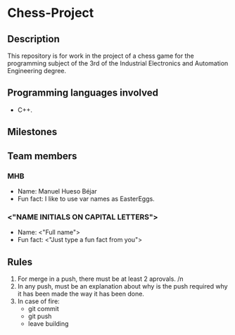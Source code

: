 # Chess-Project

## Description
This repository is for work in the project of a chess game for the programming subject of the 3rd of the Industrial Electronics and Automation Engineering degree.

## Programming languages involved
* C++.

## Milestones

## Team members

### MHB
* Name: Manuel Hueso Béjar
* Fun fact: I like to use var names as EasterEggs.


### <"NAME INITIALS ON CAPITAL LETTERS">
* Name: <"Full name">
* Fun fact: <"Just type a fun fact from you">


## Rules
1. For merge in a push, there must be at least 2 aprovals. /n
2. In any push, must be an explanation about why is the push required why it has been made the way it has been done.
3. In case of fire:
      * git commit
      * git push
      * leave building
